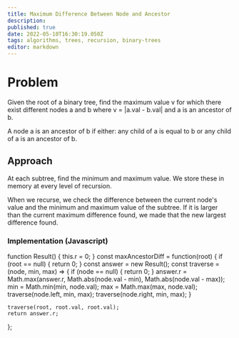 ```yaml
---
title: Maximum Difference Between Node and Ancestor
description: 
published: true
date: 2022-05-10T16:30:19.050Z
tags: algorithms, trees, recursion, binary-trees
editor: markdown
---
```


# Problem
Given the root of a binary tree, find the maximum value v for which there exist different nodes a and b where v = |a.val - b.val| and a is an ancestor of b.

A node a is an ancestor of b if either: any child of a is equal to b or any child of a is an ancestor of b.

## Approach
At each subtree, find the minimum and maximum value. We store these in memory at every level of recursion. 

When we recurse, we check the difference between the current node's value and the minimum and maximum value of the subtree. If it is larger than the current maximum difference found, we made that the new largest difference found. 

### Implementation (Javascript)
function Result() {
    this.r = 0;
}
const maxAncestorDiff = function(root) {
    if (root == null) {
        return 0;
    }
    const answer = new Result();
    const traverse = (node, min, max) => {
       if (node == null) {
           return 0;
       }
       answer.r = Math.max(answer.r, Math.abs(node.val - min), Math.abs(node.val - max));
       min = Math.min(min, node.val);
       max = Math.max(max, node.val);
       traverse(node.left, min, max);
       traverse(node.right, min, max);
    }

    
    traverse(root, root.val, root.val);
    return answer.r;
};